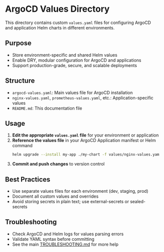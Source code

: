 # ArgoCD Values Directory

This directory contains custom `values.yaml` files for configuring ArgoCD and application Helm charts in different environments.

## Purpose
- Store environment-specific and shared Helm values
- Enable DRY, modular configuration for ArgoCD and applications
- Support production-grade, secure, and scalable deployments

## Structure
- `argocd-values.yaml`: Main values file for ArgoCD installation
- `nginx-values.yaml`, `prometheus-values.yaml`, etc.: Application-specific values
- `README.md`: This documentation file

## Usage
1. **Edit the appropriate `values.yaml` file** for your environment or application
2. **Reference the values file** in your ArgoCD Application manifest or Helm command
   ```bash
   helm upgrade --install my-app ./my-chart -f values/nginx-values.yaml
   ```
3. **Commit and push changes** to version control

## Best Practices
- Use separate values files for each environment (dev, staging, prod)
- Document all custom values and overrides
- Avoid storing secrets in plain text; use external-secrets or sealed-secrets

## Troubleshooting
- Check ArgoCD and Helm logs for values parsing errors
- Validate YAML syntax before committing
- See the main [TROUBLESHOOTING.md](../../TROUBLESHOOTING.md) for more help

